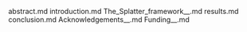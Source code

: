 abstract.md
introduction.md
The_Splatter_framework__.md
results.md
conclusion.md
Acknowledgements__.md
Funding__.md
